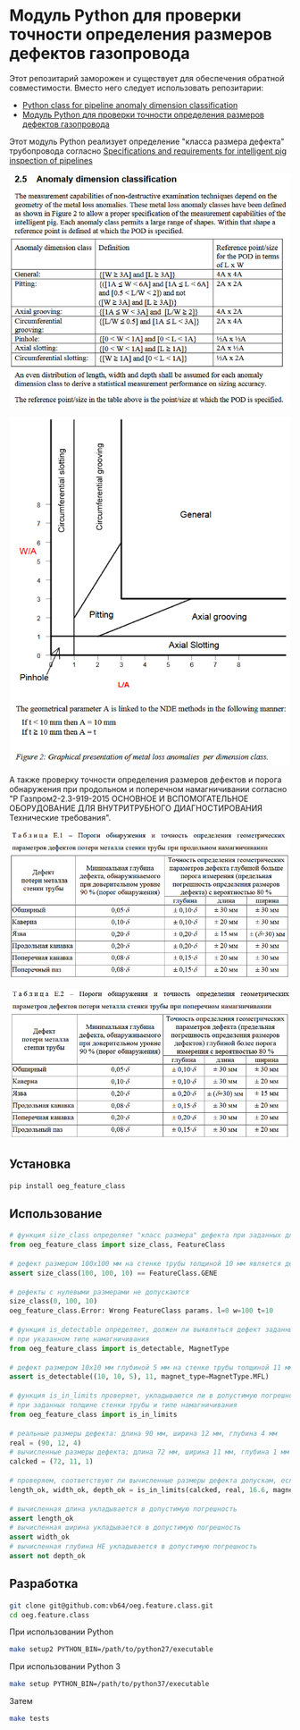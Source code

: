 # Модуль Python для проверки точности определения размеров дефектов газопровода

Этот репозитарий заморожен и существует для обеспечения обратной совместимости. Вместо него следует использовать репозитарии:

- [Python class for pipeline anomaly dimension classification](https://github.com/vb64/pipeline.anomaly.dimension.class)
- [Модуль Python для проверки точности определения размеров дефектов газопровода](https://github.com/vb64/pipeline.anomaly.detection.gazprom)

Этот модуль Python реализует определение "класса размера дефекта" трубопровода согласно [Specifications and requirements for intelligent pig inspection of pipelines](http://www.iliassociation.org/documents/industry/POF%20specs%20V3_2%20January%202005.pdf) 

![Anomaly dimension classification](img/class_table.PNG)

![Graphical presentation of metal loss anomalies per dimension class](img/class_chart.PNG)

А также проверку точности определения размеров дефектов и порога обнаружения при продольном и поперечном намагничивании согласно "Р Газпром2-2.3-919-2015 ОСНОВНОЕ И ВСПОМОГАТЕЛЬНОЕ ОБОРУДОВАНИЕ ДЛЯ ВНУТРИТРУБНОГО ДИАГНОСТИРОВАНИЯ Технические требования".

![Таблица Е.1 – Пороги  обнаружения и точностьопределения геометрических параметров дефектов потери металла стенки трубы припродольном намагничивании](img/mfl.PNG)

![Таблица Е.2 – Пороги обнаружения и точностьопределения геометрических параметров дефектов потери металластенки трубыпри поперечном намагничивании](img/tfi.PNG)

## Установка

```bash
pip install oeg_feature_class
```

## Использование

```python
# функция size_class определяет "класс размера" дефекта при заданных длине, ширине дефекта и толщине стенки трубы.
from oeg_feature_class import size_class, FeatureClass

# дефект размером 100x100 мм на стенке трубы толщиной 10 мм является дефектом класса "обширный"
assert size_class(100, 100, 10) == FeatureClass.GENE

# дефекты с нулевыми размерами не допускаются
size_class(0, 100, 10)
oeg_feature_class.Error: Wrong FeatureClass params. l=0 w=100 t=10

# функция is_detectable определяет, должен ли выявляться дефект заданных размеров на заданной толщине стенки трубы
# при указанном типе намагничивания
from oeg_feature_class import is_detectable, MagnetType

# дефект размером 10x10 мм глубиной 5 мм на стенке трубы толщиной 11 мм должен определяться снарядами с продольным намагничиванием
assert is_detectable((10, 10, 5), 11, magnet_type=MagnetType.MFL)

# функция is_in_limits проверяет, укладываются ли в допустимую погрешность вычисленные размеры дефекта по сравнению с его реальными размерами
# при заданных толщине стенки трубы и типе намагничивания
from oeg_feature_class import is_in_limits

# реальные размеры дефекта: длина 90 мм, ширина 12 мм, глубина 4 мм
real = (90, 12, 4)
# вычисленные размеры дефекта: длина 72 мм, ширина 11 мм, глубина 1 мм
calcked = (72, 11, 1)

# проверяем, соответствуют ли вычисленные размеры дефекта допускам, если толщина стенки трубы равна 16.6 мм и тип намагничивания поперечный
length_ok, width_ok, depth_ok = is_in_limits(calcked, real, 16.6, magnet_type=MagnetType.TFI)

# вычисленная длина укладывается в допустимую погрешность
assert length_ok
# вычисленная ширина укладывается в допустимую погрешность
assert width_ok
# вычисленная глубина НЕ укладывается в допустимую погрешность
assert not depth_ok
```

## Разработка

```bash
git clone git@github.com:vb64/oeg.feature.class.git
cd oeg.feature.class
```
При использовании Python
```bash
make setup2 PYTHON_BIN=/path/to/python27/executable
```
При использовании Python 3
```bash
make setup PYTHON_BIN=/path/to/python37/executable
```
Затем
```bash
make tests
```
